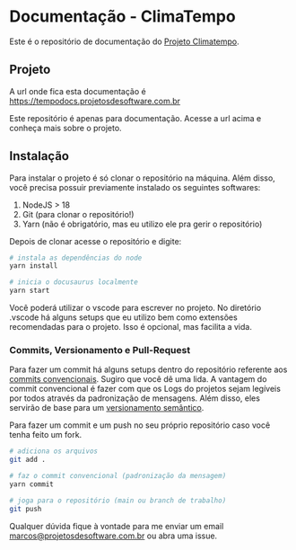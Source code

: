 # Documentação - ClimaTempo

Este é o repositório de documentação do [Projeto Climatempo](https://tempo.projetosdesoftware.com.br). 

## Projeto

A url onde fica esta documentação é https://tempodocs.projetosdesoftware.com.br

Este repositório é apenas para documentação. Acesse a url acima e conheça mais sobre o projeto. 

## Instalação 

Para instalar o projeto é só clonar o repositório na máquina. Além disso, você precisa possuir previamente instalado os seguintes softwares: 

1. NodeJS > 18
2. Git (para clonar o repositório!)
3. Yarn (não é obrigatório, mas eu utilizo ele pra gerir o repositório)

Depois de clonar acesse o repositório e digite: 

```bash
# instala as dependências do node
yarn install

# inicia o docusaurus localmente 
yarn start 

```

Você poderá utilizar o vscode para escrever no projeto. No diretório .vscode há alguns setups que eu utilizo bem como extensões recomendadas para o projeto. Isso é opcional, mas facilita a vida. 

### Commits, Versionamento e Pull-Request

Para fazer um commit há alguns setups dentro do repositório referente aos [commits convencionais](https://www.conventionalcommits.org/pt-br/v1.0.0/). Sugiro que você dê uma lida. A vantagem do commit convencional é fazer com que os Logs do projetos sejam legíveis por todos através da padronização de mensagens. Além disso, eles servirão de base para um [versionamento semântico](https://semver.org/lang/pt-BR/). 

Para fazer um commit e um push no seu próprio repositório caso você tenha feito um fork. 

```bash
# adiciona os arquivos
git add . 

# faz o commit convencional (padronização da mensagem)
yarn commit 

# joga para o repositório (main ou branch de trabalho)
git push
```

Qualquer dúvida fique à vontade para me enviar um email marcos@projetosdesoftware.com.br ou abra uma issue. 